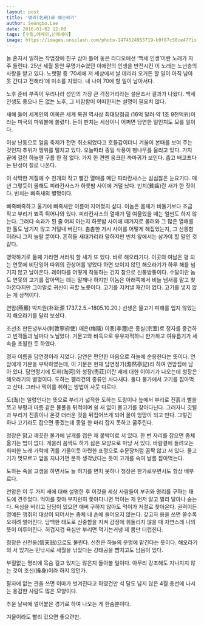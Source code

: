 ```yaml
---
layout: post
title: '명리(名利)와 해오라기'
author: Seongbo.Lee
date: 2016-01-02 12:00
tags: [수필,에세이,난에세이]
image: https://images.unsplash.com/photo-1474524955719-b9f87c50ce47?ixlib=rb-1.2.1&ixid=eyJhcHBfaWQiOjEyMDd9&auto=format&fit=crop&w=1280&q=80
---
```


늘 혼자서 일하는 작업장에 친구 삼아 틀어 놓은 라디오에선 ‘백세 인생’이란 노래가 자주 들린다. 25년 세월 동안 무명가수였던 이애란의 인생을 반전시킨 이 노래는 노년층의 사랑을 받고 있다. 노랫말 중 ‘70세에 저 세상에서 날 데리러 오거든 할 일이 아직 남아 못 간다고 전해라’에 미소를 지었다. 내 나이 70에 할 일이 남아서다.

노후 준비 부족이 우리나라 성인의 가장 큰 걱정거리라는 설문조사 결과가 나왔다. 백세 인생도 좋으나 돈 없는 노후, 그 비참함이 어떠한지는 설명이 필요치 않다.

새해 들어 세계인의 이목은 세계 복권 역사상 최대당첨금 (16억 달러·약 1조 9천억원)이라는 미국의 파워볼에 쏠렸다. 돈이 판치는 세상이니 어쩌면 당연한 일인지도 모를 일이다.

이상 난동으로 얼음 축제가 전면 취소되었다고 호들갑이더니 겨울이 본때를 보여 주는 것인지 추위가 맹위를 떨치고 있다. 오늘따라 종일 삭풍이 팽나무를 울리고 있다. 가지 끝에 걸린 하늘엔 구름 한 점 없다. 가지 한 켠엔 웅크린 까마귀가 보인다. 춥고 배고프다는 탄성이 절로 나온다.

이 삭막한 계절에 수 천개의 작고 빨간 열매를 메단 피라칸사스는 심심찮은 눈요기다. 매년 그렇듯이 올해도 피라칸사스가 하룻밤 사이에 거덜 났다. 빈치(貧齒)란 새가 한 짓이다. 빈치는 삐죽새의 별명이다.

삐죽삐죽하고 울기에 삐죽새란 이름이 지어졌지 싶다. 이놈은 몸체가 비둘기보다 조금 작고 부리가 뾰족 튀어나와 있다. 피라칸사스의 열매가 덜 여물었을 때는 얼씬도 하지 않는다. 그러다 숙과가 된 줄 어찌 아는지 하룻밤 사이에 떼거지로 몰려와 그 많은 열매를 한 톨도 남기지 않고 거덜내 버린다. 촘촘한 가시 사이를 어떻게 헤집었는지, 그 신통함이라니 그저 놀랄 뿐이다. 흔히들 새대가리라 말하지만 빈치 앞에서는 삼가야 할 말인 것 같다.

영악하기로 둘째 가라면 서러워 할 새가 또 있다. 바로 해오라기다. 이곳의 여남은 평 되는 연못에 비단잉어 따위의 관상어를 넣었다 하면 보이지 않던 해오라기가 하루 해를 넘기지 않고 날아온다. 레이다를 어떻게 작동하는 건지 참으로 신통방통이다. 수달이란 놈도 연못의 고기를 잡아먹는 데는 말깨나 하지만 이놈은 아래쪽에서 비늘 냄새를 맡고 찾아온다지만 그야말로 귀신이 곡할 노릇이다. 고기를 지켜낼 재간이 없다. 고기를 넣지 않는 게 상책이다.

연암(燕巖) 박지원(朴趾源 1737.2.5.~1805.10.20.) 선생은 물고기 피해를 입지 않았는지 해오라기를 달리 보셨다.

조선조 판돈녕부사(判敦寧府使) 매은(梅隱) 이풍(李灃)은 종실(宗室)로 정자를 중건하고 빈객들과 날마다 노닐었다. 거문고와 바둑으로 유유자적하니 한가하고 여유롭기가 세속을 초월한 듯 하였다.

정자 이름을 담연정이라 지었다. 담연은 편안한 마음으로 하늘에 순응한다는 뜻이다. 연암에게 기문을 부탁하였는데, 이 기문은 현재 담연정기(澹然亭記)라 하여 연암집에 남아 있다. 담연정기에 도하(淘河)와 청장(靑莊)이란 새에 대한 이야기가 나오는데 청장은 해오라기의 별명이다. 도하는 펠리건의 종류인 사다새다. 둘다 물가에서 고기를 잡아먹고 산다. 그러나 먹이를 취하는 방법이 사뭇 다르다.

도(淘)는 일렁인다는 뜻으로 부리가 넓적한 도하는 도랑이나 늪에서 부리로 진흙과 뻘을 쪼고 부평과 마름 같은 물풀을 뒤적이며 쉴 새 없이 물고기를 찾아다닌다. 그러자니 깃털과 부리가 진흙이나 온갖 더러운 것을 뒤집어쓰게 되어 꼴이 엉망이 되고 만다. 그렇긴 하나 고기라도 잡으면 좋겠는데 종일 한 마리 잡지 못하고 굶주린다.

청장은 맑고 깨끗한 물가에 날개를 접은 채 붙박이로 서 있다. 한 번 자리를 잡으면 좀체 옮기는 법이 없다. 게을러 꼼짝도 하기 싫은 모양으로 마냥 서 있다. 바람결에 들려오는 희미한 노래 가락에 귀를 기울이듯 아련한 표정으로 수문장처럼 꼼짝 않고 서 있다. 물고기가 멋모르고 앞을 지나가면 문득 생각났다는 듯이 고개를 숙여 날름 잡아먹는다.

도하는 죽을 고생을 하면서도 늘 허기를 면치 못하나 청장은 한가로우면서도 항상 배부르다.

연암은 이 두 가지 새에 대해 설명한 후 이것을 세상 사람들이 부귀와 명리를 구하는 태도에 견주었다. 먹이를 찾아 부지런히 쫓아다니면 먹이는 제 먼저 알고 멀리 달아나 숨는다. 욕심을 버리고 담담이 있으면 애써 구하지 않아도 먹이가 저절로 찾아온다. 권력이든 명예든 쟁취의 대상이 되어서는 좀체 내 손에 들어오지 않는다. 갖고자 용을 쓰면 쓸수록 오히려 멀어진다. 담백한 태도로 신중함을 지켜 감정에 휘둘리지 않을 때 자연스레 나의 뜻이 이루어진다. 허겁지겁 욕심만 부리면 먹기는커녕 제 몸만 더럽힌다.

청장은 신천옹(信天翁)으로도 불린다. 신천은 하늘의 운명에 맡긴다는 뜻이다. 해오라기의 서 있기는 민낚시로 세월을 낚았다는 강태공을 뺨치고도 남음이 있다.

부질없는 명리에 목숨 걸고 있지는 않은지 돌아볼 일이다. 아무리 강조해도 지나치지 않는 것이 조신(操身)이라 하지 않던가.

팔자에 없는 관을 쓰면 이마가 벗겨진다고 하였건만 석 달도 남지 않은 4월 총선에 나서는 용감한 사람도 많은 모양이다.

추운 날씨에 얼어붙은 경기로 하여 나오는 게 한숨뿐이다.

겨울이라도 빨리 갔으면 좋으련만.